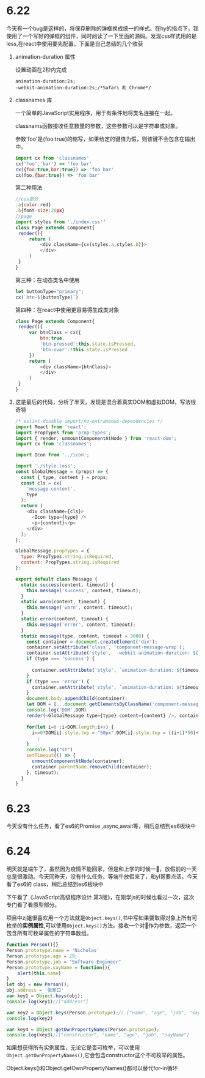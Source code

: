# 6.22

今天有一个bug是这样的，将保存删除的弹框换成统一的样式。在hy的指点下，我使用了一个写好的弹框的组件，同时阅读了一下里面的源码。发现css样式用的是less,在react中使用要先配置。下面是自己总结的几个收获

1. animation-duration 属性

   设置动画在2秒内完成

   ```
   animation-duration:2s;
   -webkit-animation-duration:2s;/*Safari 和 Chrome*/
   ```

2. classnames 库

   一个简单的JavaScript实用程序，用于有条件地将类名连接在一起。

   classnams函数接收任意数量的参数，这些参数可以是字符串或对象。

   参数'foo'是{foo:true}的缩写，如果给定的键值为假，则该键不会包含在输出中。

   ```javascript
   import cx from 'classnames'
   cx('foo','bar') => 'foo bar'
   cx({foo:true,bar:true}) => 'foo bar'
   cx(foo,{bar:true}) => 'foo bar'
   ```

   第二种用法

   ```javascript
   //css部分
   .a{color:red}
   .b{font-size:20px}
   //page
   import styles from './index.css'‘
   class Page extends Component{
   	render(){
   		return (
   			<div className={cx(styles.a,styles.b)}>
   			</div>
   		)
   	}
   }
   ```

   第三种：在动态类名中使用

   ```javascript
   let buttonType="primary";
   cx(`btn-${buttonType}`)
   ```

   第四种：在react中使用更容易得生成类对象

   ```javascript
   class Page extends Component{
   	render(){
   		var btnClass = cx({
   			btn:true,
   			'btn-pressed':this.state.isPressed,
   			'btn-over':!this.state.isPressed
   		})
   		return (
   			<div className={btnClass}>
   			</div>
   		)
   	}
   }
   ```

3. 这是最后的代码，分析了半天，发现是混合着真实DOM和虚拟DOM，写法很奇特

   ```javascript
   /* eslint-disable import/no-extraneous-dependencies */
   import React from 'react';
   import PropTypes from 'prop-types';
   import { render, unmountComponentAtNode } from 'react-dom';
   import cx from 'classnames';
   
   import Icon from '../icon';
   
   import './style.less';
   const GlobalMessage = (props) => {
     const { type, content } = props;
     const cls = cx(
       'message-content',
       type
     );
     return (
       <div className={cls}>
         <Icon type={type} />
         <p>{content}</p>
       </div>
     );
   };
   
   GlobalMessage.propTypes = {
     type: PropTypes.string.isRequired,
     content: PropTypes.string.isRequired
   };
   
   export default class Message {
     static success(content, timeout) {
       this.message('success', content, timeout);
     }
     static warn(content, timeout) {
       this.message('warn', content, timeout);
     }
     static error(content, timeout) {
       this.message('error', content, timeout);
     }
     static message(type, content, timeout = 3000) {
       const container = document.createElement('div');
       container.setAttribute('class', 'component-message-wrap');
       container.setAttribute('style', `-webkit-animation-duration: ${timeout};right:3%`);
       if (type === 'success') {
         
         container.setAttribute('style', `animation-duration: ${timeout}ms;background: #EBF8F2;border:#A7E1C4 solid 1px`);
       }
       if (type === 'error') {
         container.setAttribute('style', `animation-duration: ${timeout}ms;background: #FEF3EB;border:#FCCCA7 solid 1px;`);
       }
       document.body.appendChild(container);
       let DOM = [...document.getElementsByClassName('component-message-wrap')];
       console.log('DOM',DOM)
       render(<GlobalMessage type={type} content={content} />, container);
       
       for(let i=0 ;i<DOM.length;i++) {
         i==0?DOM[i].style.top = "50px":DOM[i].style.top = ((i+1)*50)+'px'
           ;
       }
       console.log("st")
       setTimeout(() => {
         unmountComponentAtNode(container);
         container.parentNode.removeChild(container);
       }, timeout);
     }
   }
   
   ```




# 6.23

今天没有什么任务，看了es6的Promise ,async,await等，稍后总结到es6板块中



# 6.24

明天就是端午了，虽然因为疫情不能回家，但是和上学的时候一🐏，放假前的一天总是很激动。今天同昨天，没有什么任务，等端午放假来了，和yl哥要点活。今天看了es6的 class，稍后总结到es6板块中

下午看了《JavaScript高级程序设计 第3版》，在刚学js的时候也看过一次，这次专门看了看原型部分。

项目中zj姐很喜欢用一个方法就是`Object.keys()`,书中写如果要取得对象上所有可枚举的**实例属性**,可以使用`Object.keys()`方法。接收一个对🐘作为参数，返回一个包含所有可枚举属性的字符串数组。

```javascript
function Person(){}
Person.prototype.name = 'Nicholas'
Person.prototype.age = 29;
Person.prototype.job = "Software Engineer"
Person.prototype.sayName = function(){
    alert(this.name)
}
let obj = new Person();
obj.address = '张家口'
var key1 = Object.keys(obj);
console.log(key1)//["address"]

var key2 = Object.keys(Person.prototype);// ["name", "age", "job", "sayName"]
console.log(key2)

var key4 = Object.getOwnPropertyNames(Person.prototype);
console.log(key3)//["constructor", "name", "age", "job", "sayName"]
```

如果想获得所有实例属性，无论它是否可枚举，可以使用`Object.getOwnPropertyNames()`,它会包含constructor这个不可枚举的属性。

Object.keys()和Object.getOwnPropertyNames()都可以替代for-in循环

